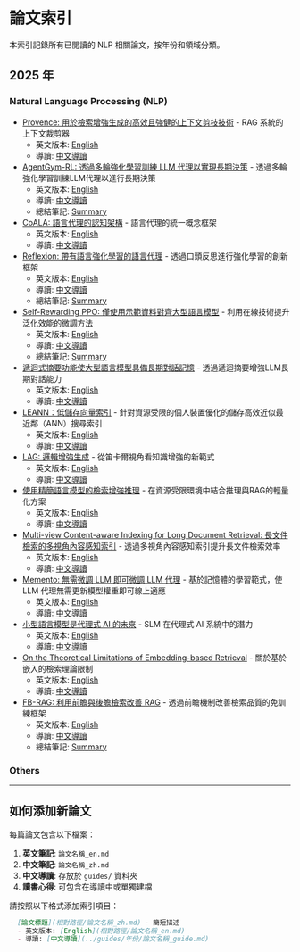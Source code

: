 # 論文索引

本索引記錄所有已閱讀的 NLP 相關論文，按年份和領域分類。

## 2025 年

### Natural Language Processing (NLP)
- [Provence: 用於檢索增強生成的高效且強健的上下文剪枝技術](2025/nlp/provence-efficient-and-robust-context-pruning-for-retrieval-augmented-generation/provence_zh.md) - RAG 系統的上下文裁剪器
  - 英文版本: [English](2025/nlp/provence-efficient-and-robust-context-pruning-for-retrieval-augmented-generation/provence_en.md)
  - 導讀: [中文導讀](../guides/2025/provence_guide.md)
- [AgentGym-RL: 透過多輪強化學習訓練 LLM 代理以實現長期決策](2025/nlp/agentgym-rl-training-llm-agents-for-long-horizon-decision-making-through-multi-turn-reinforcement-learning/agentgym_rl_zh.md) - 透過多輪強化學習訓練LLM代理以進行長期決策
  - 英文版本: [English](2025/nlp/agentgym-rl-training-llm-agents-for-long-horizon-decision-making-through-multi-turn-reinforcement-learning/agentgym_rl_en.md)
  - 導讀: [中文導讀](../guides/2025/agentgym_rl_guide.md)
  - 總結筆記: [Summary](2025/nlp/agentgym-rl-training-llm-agents-for-long-horizon-decision-making-through-multi-turn-reinforcement-learning/agentgym_rl_summary.md)
- [CoALA: 語言代理的認知架構](2025/nlp/cognitive-architectures-for-language-agents/coala_zh.md) - 語言代理的統一概念框架
  - 英文版本: [English](2025/nlp/cognitive-architectures-for-language-agents/coala_en.md)
  - 導讀: [中文導讀](../guides/2025/coala_guide.md)
- [Reflexion: 帶有語言強化學習的語言代理](2025/nlp/reflexion-language-agents-with-verbal-reinforcement-learning/reflexion_zh.md) - 透過口頭反思進行強化學習的創新框架
  - 英文版本: [English](2025/nlp/reflexion-language-agents-with-verbal-reinforcement-learning/reflexion_en.md)
  - 導讀: [中文導讀](../guides/2025/reflexion_guide.md)
  - 總結筆記: [Summary](2025/nlp/reflexion-language-agents-with-verbal-reinforcement-learning/reflexion_summary.md)
- [Self-Rewarding PPO: 僅使用示範資料對齊大型語言模型](2025/nlp/self-rewards-ppo-aligning-llm-demonstration-only/self_rewards_ppo_zh.md) - 利用在線技術提升泛化效能的微調方法
  - 英文版本: [English](2025/nlp/self-rewards-ppo-aligning-llm-demonstration-only/self_rewards_ppo_en.md)
  - 導讀: [中文導讀](../guides/2025/self_rewards_ppo_guide.md)
  - 總結筆記: [Summary](2025/nlp/self-rewards-ppo-aligning-llm-demonstration-only/self_rewards_ppo_summary.md)
- [遞迴式摘要功能使大型語言模型具備長期對話記憶](2025/nlp/recursively-summarizing-enables-long-term-dialogue-memory-in-large-language-models/recursive-memory_zh.md) - 透過遞迴摘要增強LLM長期對話能力
  - 英文版本: [English](2025/nlp/recursively-summarizing-enables-long-term-dialogue-memory-in-large-language-models/recursive-memory_en.md)
  - 導讀: [中文導讀](../guides/2025/recursive-memory_guide.md)
- [LEANN：低儲存向量索引](2025/nlp/leann-low-storage-vector-index/leann_zh.md) - 針對資源受限的個人裝置優化的儲存高效近似最近鄰（ANN）搜尋索引
  - 英文版本: [English](2025/nlp/leann-low-storage-vector-index/leann_en.md)
  - 導讀: [中文導讀](../guides/2025/leann_guide.md)
- [LAG: 邏輯增強生成](2025/nlp/lag-logic-augmented-generation-from-a-cartesian-perspective/lag_zh.md) - 從笛卡爾視角看知識增強的新範式
  - 英文版本: [English](2025/nlp/lag-logic-augmented-generation-from-a-cartesian-perspective/lag_en.md)
  - 導讀: [中文導讀](../guides/2025/lag_guide.md)
- [使用精簡語言模型的檢索增強推理](2025/nlp/retrieval-augmented-reasoning-with-lean-language-models/rag-lean_zh.md) - 在資源受限環境中結合推理與RAG的輕量化方案
  - 英文版本: [English](2025/nlp/retrieval-augmented-reasoning-with-lean-language-models/rag-lean_en.md)
  - 導讀: [中文導讀](../guides/2025/rag-lean_guide.md)
- [Multi-view Content-aware Indexing for Long Document Retrieval: 長文件檢索的多視角內容感知索引](2025/nlp/multi-view-content-aware-indexing-for-long-document-retrieval/multi_view_zh.md) - 透過多視角內容感知索引提升長文件檢索效率
  - 英文版本: [English](2025/nlp/multi-view-content-aware-indexing-for-long-document-retrieval/multi_view_en.md)
  - 導讀: [中文導讀](../guides/2025/multi_view_guide.md)
- [Memento: 無需微調 LLM 即可微調 LLM 代理](2025/nlp/memento-fine-tuning-llm-agents-without-fine-tuning-llms/memento_zh.md) - 基於記憶體的學習範式，使 LLM 代理無需更新模型權重即可線上適應
  - 英文版本: [English](2025/nlp/memento-fine-tuning-llm-agents-without-fine-tuning-llms/memento_en.md)
  - 導讀: [中文導讀](../guides/2025/memento_guide.md)
- [小型語言模型是代理式 AI 的未來](2025/nlp/small-language-models-are-the-future-of-agentic-ai/slm-agent-ai_zh.md) - SLM 在代理式 AI 系統中的潛力
  - 英文版本: [English](2025/nlp/small-language-models-are-the-future-of-agentic-ai/slm-agent-ai_en.md)
  - 導讀: [中文導讀](../guides/2025/slm-agent-ai_guide.md)
- [On the Theoretical Limitations of Embedding-based Retrieval](2025/nlp/on-the-theoretical-limitations-of-embedding-based-retrieval/retrieval-limitations_zh.md) - 關於基於嵌入的檢索理論限制
  - 英文版本: [English](2025/nlp/on-the-theoretical-limitations-of-embedding-based-retrieval/retrieval-limitations_en.md)
  - 導讀: [中文導讀](../guides/2025/retrieval-limitations_guide.md)
- [FB-RAG: 利用前瞻與後瞻檢索改善 RAG](2025/nlp/fb-rag-improving-rag-with-forward-and-backward-lookup/fb_rag_zh.md) - 透過前瞻機制改善檢索品質的免訓練框架
  - 英文版本: [English](2025/nlp/fb-rag-improving-rag-with-forward-and-backward-lookup/fb_rag_en.md)
  - 導讀: [中文導讀](../guides/2025/fb_rag_guide.md)
  - 總結筆記: [Summary](2025/nlp/fb-rag-improving-rag-with-forward-and-backward-lookup/fb_rag_summary.md)

### Others
<!-- 在此添加其他領域相關論文 -->

---

## 如何添加新論文

每篇論文包含以下檔案：
1. **英文筆記**: `論文名稱_en.md`
2. **中文筆記**: `論文名稱_zh.md` 
3. **中文導讀**: 存放於 `guides/` 資料夾
4. **讀書心得**: 可包含在導讀中或單獨建檔

請按照以下格式添加索引項目：
```markdown
- [論文標題](相對路徑/論文名稱_zh.md) - 簡短描述
  - 英文版本: [English](相對路徑/論文名稱_en.md)
  - 導讀: [中文導讀](../guides/年份/論文名稱_guide.md)
```